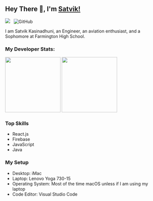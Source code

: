 ## Hey There 👋, I'm [Satvik!](https://kasinadhuniprogrammer.github.io/Portfolio/)

![](https://komarev.com/ghpvc/?username=KasinadhuniProgrammer&color=green)
&nbsp; ![GitHub](https://img.shields.io/github/followers/KasinadhuniProgrammer?label=Follow%20Me%21&style=social)

I am Satvik Kasinadhuni, an Engineer, an aviation enthusiast, and a Sophomore at Farmington High School.

### My Developer Stats:
<img height="180em" src="https://github-readme-stats.vercel.app/api?username=KasinadhuniProgrammer&show_icons=true&hide_border=true" />
<img height="180em" src="https://github-readme-stats.vercel.app/api/top-langs/?username=KasinadhuniProgrammer&exclude_repo=KNN-Image-Classification&show_icons=true&hide_border=true&layout=compact&langs_count=8"/>

### Top Skills 
- React.js
- Firebase
- JavaScript
- Java

### My Setup
- Desktop: iMac 
- Laptop: Lenovo Yoga 730-15
- Operating System: Most of the time macOS unless if I am using my laptop
- Code Editor: Visual Studio Code


<!--
**KasinadhuniProgrammer/KasinadhuniProgrammer** is a ✨ _special_ ✨ repository because its `README.md` (this file) appears on your GitHub profile.
